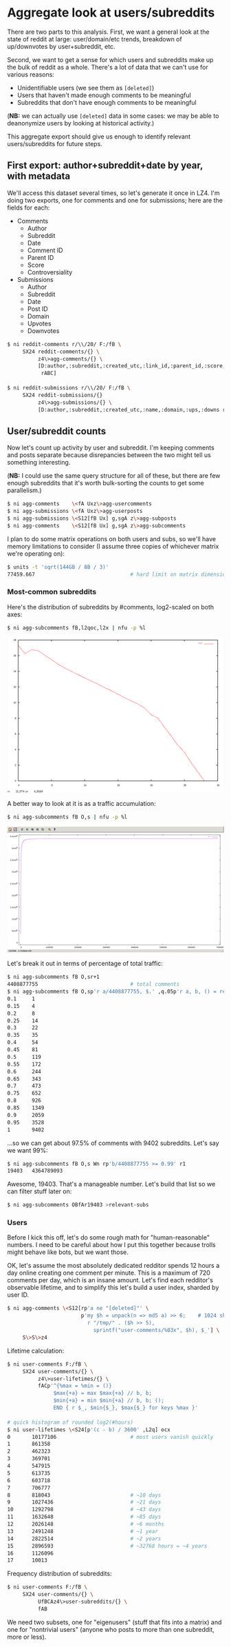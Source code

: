 # Aggregate look at users/subreddits
There are two parts to this analysis. First, we want a general look at the state
of reddit at large: user/domain/etc trends, breakdown of up/downvotes by
user+subreddit, etc.

Second, we want to get a sense for which users and subreddits make up the bulk
of reddit as a whole. There's a lot of data that we can't use for various
reasons:

- Unidentifiable users (we see them as `[deleted]`)
- Users that haven't made enough comments to be meaningful
- Subreddits that don't have enough comments to be meaningful

(**NB:** we can actually use `[deleted]` data in some cases: we may be able to
deanonymize users by looking at historical activity.)

This aggregate export should give us enough to identify relevant
users/subreddits for future steps.

## First export: author+subreddit+date by year, with metadata
We'll access this dataset several times, so let's generate it once in LZ4. I'm
doing two exports, one for comments and one for submissions; here are the fields
for each:

- Comments
    - Author
    - Subreddit
    - Date
    - Comment ID
    - Parent ID
    - Score
    - Controversiality
- Submissions
    - Author
    - Subreddit
    - Date
    - Post ID
    - Domain
    - Upvotes
    - Downvotes

```sh
$ ni reddit-comments r/\\/20/ F:/fB \
     SX24 reddit-comments/{} \
          z4\>agg-comments/{} \
          [D:author,:subreddit,:created_utc,:link_id,:parent_id,:score,:controversiality \
           rABC]

$ ni reddit-submissions r/\\/20/ F:/fB \
     SX24 reddit-submissions/{}
          z4\>agg-submissions/{} \
          [D:author,:subreddit,:created_utc,:name,:domain,:ups,:downs rABC]
```

## User/subreddit counts
Now let's count up activity by user and subreddit. I'm keeping comments and
posts separate because disrepancies between the two might tell us something
interesting.

(**NB:** I could use the same query structure for all of these, but there are
few enough subreddits that it's worth bulk-sorting the counts to get some
parallelism.)

```sh
$ ni agg-comments    \<fA Uxz\>agg-usercomments
$ ni agg-submissions \<fA Uxz\>agg-userposts
$ ni agg-submissions \<S12[fB Ux] g,sgA z\>agg-subposts
$ ni agg-comments    \<S12[fB Ux] g,sgA z\>agg-subcomments
```

I plan to do some matrix operations on both users and subs, so we'll have memory
limitations to consider (I assume three copies of whichever matrix we're
operating on):

```sh
$ units -t 'sqrt(144GB / 8B / 3)'
77459.667                               # hard limit on matrix dimensions
```

### Most-common subreddits
Here's the distribution of subreddits by #comments, log2-scaled on both axes:

```sh
$ ni agg-subcomments fB,l2qoc,l2x | nfu -p %l
```

![image](screenshots/subs-by-comments.png)

A better way to look at it is as a traffic accumulation:

```sh
$ ni agg-subcomments fB O,s | nfu -p %l
```

![image](screenshots/d4d7658e-bf92-11e8-a518-eb322b855670.png)

Let's break it out in terms of percentage of total traffic:

```sh
$ ni agg-subcomments fB O,sr+1
4408877755                              # total comments
$ ni agg-subcomments fB O,sp'r a/4408877755, $.' ,q.05p'r a, b, () = rea'
0.1     1
0.15    4
0.2     8
0.25    14
0.3     22
0.35    35
0.4     54
0.45    81
0.5     119
0.55    172
0.6     244
0.65    343
0.7     473
0.75    652
0.8     926
0.85    1349
0.9     2059
0.95    3528
1       9402
```

...so we can get about 97.5% of comments with 9402 subreddits. Let's say we want
99%:

```sh
$ ni agg-subcomments fB O,s Wn rp'b/4408877755 >= 0.99' r1
19403   4364789093
```

Awesome, 19403. That's a manageable number. Let's build that list so we can
filter stuff later on:

```sh
$ ni agg-subcomments OBfAr19403 >relevant-subs
```

### Users
Before I kick this off, let's do some rough math for "human-reasonable" numbers.
I need to be careful about how I put this together because trolls might behave
like bots, but we want those.

OK, let's assume the most absolutely dedicated redditor spends 12 hours a day
online creating one comment per minute. This is a maximum of 720 comments per
day, which is an insane amount. Let's find each redditor's observable lifetime,
and to simplify this let's build a user index, sharded by user ID.

```sh
$ ni agg-comments \<S12[rp'a ne "[deleted]"' \
                        p'my $h = unpack(n => md5 a) >> 6;    # 1024 shards
                          r "/tmp/" . ($h >> 5),
                            sprintf("user-comments/%03x", $h), $_'] \
     S\>S\>z4
```

Lifetime calculation:

```sh
$ ni user-comments F:/fB \
     SX24 user-comments/{} \
          z4\>user-lifetimes/{} \
          fACp'^{%max = %min = ()}
               $max{+a} = max $max{+a} // b, b;
               $min{+a} = min $min{+a} // b, b; ();
               END { r $_, $min{$_}, $max{$_} for keys %max }'

# quick histogram of rounded log2(#hours)
$ ni user-lifetimes \<S24[p'(c - b) / 3600' ,L2q] ocx
0       10177106                        # most users vanish quickly
1       861358
2       462323
3       369701
4       547915
5       613735
6       603718
7       706777
8       818043                          # ~10 days
9       1027436                         # ~21 days
10      1292798                         # ~43 days
11      1632648                         # ~85 days
12      2026148                         # ~6 months
13      2491248                         # ~1 year
14      2822514                         # ~2 years
15      2896593                         # ~32768 hours = ~4 years
16      1126096
17      10013
```

Frequency distribution of subreddits:

```sh
$ ni user-comments F:/fB \
     SX24 user-comments/{} \
          UfBCAz4\>user-subreddits/{} \
          fAB
```

We need two subsets, one for "eigenusers" (stuff that fits into a matrix) and
one for "nontrivial users" (anyone who posts to more than one subreddit, more or
less).
